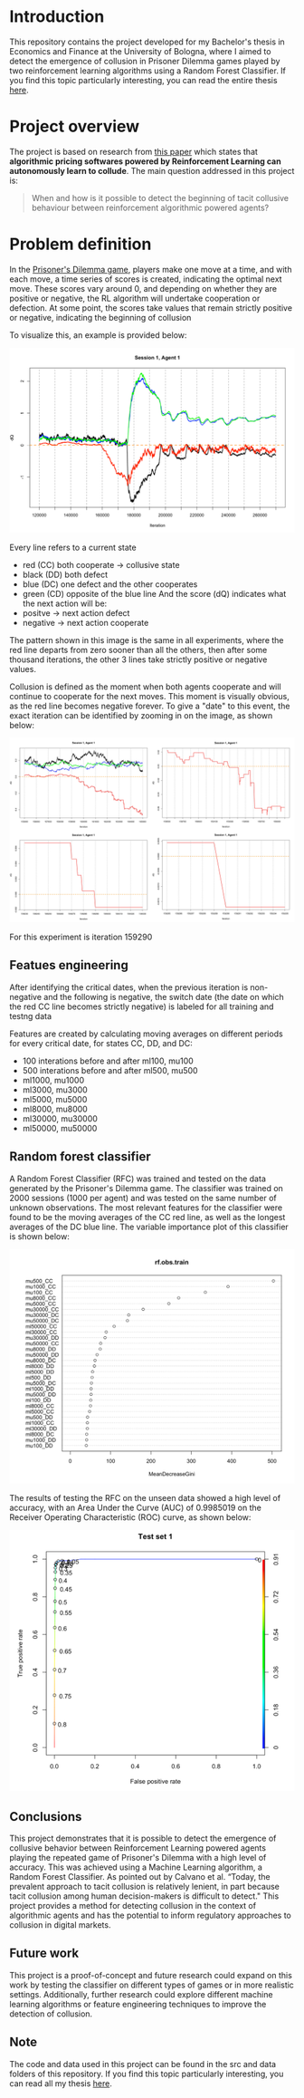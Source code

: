 # Introduction
This repository contains the project developed for my Bachelor's thesis in Economics and Finance at the University of Bologna, where I aimed to detect the emergence of collusion in Prisoner Dilemma games played by two reinforcement learning algorithms using a Random Forest Classifier. If you find this topic particularly interesting, you can read the entire thesis [here](https://drive.google.com/drive/folders/1YdH2UBitbpYkWG83-rfi_8CWcSFTyeVC?usp=share_link). 


# Project overview
The project is based on research from [this paper](https://www.aeaweb.org/articles?id=10.1257/aer.20190623) which states that **algorithmic pricing softwares powered by Reinforcement Learning can autonomously learn to collude**. The main question addressed in this project is:
> When and how is it possible to detect the beginning of tacit collusive behaviour between reinforcement algorithmic powered agents?

# Problem definition
In the [Prisoner's Dilemma game](https://www.investopedia.com/terms/p/prisoners-dilemma.asp#:~:text=Understanding%20the%20Prisoner's%20Dilemma&text=The%20prisoner's%20dilemma%20presents%20a,parties%20choose%20to%20co%2Doperate), players make one move at a time, and with each move, a time series of scores is created, indicating the optimal next move. These scores vary around 0, and depending on whether they are positive or negative, the RL algorithm will undertake cooperation or defection. At some point, the scores take values that remain strictly positive or negative, indicating the beginning of collusion

To visualize this, an example is provided below:

![alt text](https://github.com/manuelrech/Collusion/blob/main/images/zoom0.png)

Every line refers to a current state 
- red (CC) both cooperate -> collusive state
- black (DD) both defect 
- blue (DC) one defect and the other cooperates
- green (CD) opposite of the blue line
And the score (dQ) indicates what the next action will be:
- positve -> next action defect
- negative -> next action cooperate

The pattern shown in this image is the same in all experiments, where the red line departs from zero sooner than all the others, then after some thousand iterations, the other 3 lines take strictly positive or negative values.

Collusion is defined as the moment when both agents cooperate and will continue to cooperate for the next moves. This moment is visually obvious, as the red line becomes negative forever. To give a "date" to this event, the exact iteration can be identified by zooming in on the image, as shown below:

![alt text](https://github.com/manuelrech/Collusion/blob/main/images/zooming_process.jpeg)

For this experiment is iteration 159290

## Featues engineering
After identifying the critical dates, when the previous iteration is non-negative and the following is negative, the switch date (the date on which the red CC line becomes strictly negative) is labeled for all training and testng data

Features are created by calculating moving averages on different periods for every critical date, for states CC, DD, and DC:
- 100 interations before and after ml100, mu100
- 500 interations before and after ml500, mu500
- ml1000, mu1000
- ml3000, mu3000
- ml5000, mu5000
- ml8000, mu8000
- ml30000, mu30000
- ml50000, mu50000

## Random forest classifier
A Random Forest Classifier (RFC) was trained and tested on the data generated by the Prisoner's Dilemma game. The classifier was trained on 2000 sessions (1000 per agent) and was tested on the same number of unknown observations. The most relevant features for the classifier were found to be the moving averages of the CC red line, as well as the longest averages of the DC blue line. The variable importance plot of this classifier is shown below:

![alt text](https://github.com/manuelrech/Collusion/blob/main/images/var_imp_plot.png)

The results of testing the RFC on the unseen data showed a high level of accuracy, with an Area Under the Curve (AUC) of 0.9985019 on the Receiver Operating Characteristic (ROC) curve, as shown below:

![alt text](https://github.com/manuelrech/Collusion/blob/main/images/roc_test1.png)

## Conclusions
This project demonstrates that it is possible to detect the emergence of collusive behavior between Reinforcement Learning powered agents playing the repeated game of Prisoner's Dilemma with a high level of accuracy. This was achieved using a Machine Learning algorithm, a Random Forest Classifier. As pointed out by Calvano et al. “Today, the prevalent approach to tacit collusion is relatively lenient, in part because tacit collusion among human decision-makers is difficult to detect." This project provides a method for detecting collusion in the context of algorithmic agents and has the potential to inform regulatory approaches to collusion in digital markets.

## Future work
This project is a proof-of-concept and future research could expand on this work by testing the classifier on different types of games or in more realistic settings. Additionally, further research could explore different machine learning algorithms or feature engineering techniques to improve the detection of collusion.

## Note
The code and data used in this project can be found in the src and data folders of this repository. If you find this topic particularly interesting, you can read all my thesis [here](https://drive.google.com/drive/folders/1YdH2UBitbpYkWG83-rfi_8CWcSFTyeVC?usp=share_link). 




